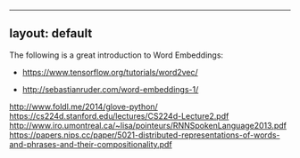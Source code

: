 ---
layout: default
----

The following is a great introduction to Word Embeddings:

- https://www.tensorflow.org/tutorials/word2vec/

- http://sebastianruder.com/word-embeddings-1/


http://www.foldl.me/2014/glove-python/
https://cs224d.stanford.edu/lectures/CS224d-Lecture2.pdf
http://www.iro.umontreal.ca/~lisa/pointeurs/RNNSpokenLanguage2013.pdf
https://papers.nips.cc/paper/5021-distributed-representations-of-words-and-phrases-and-their-compositionality.pdf


